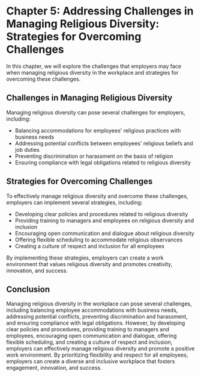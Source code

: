 Chapter 5: Addressing Challenges in Managing Religious Diversity: Strategies for Overcoming Challenges
======================================================================================================

In this chapter, we will explore the challenges that employers may face when managing religious diversity in the workplace and strategies for overcoming these challenges.

Challenges in Managing Religious Diversity
------------------------------------------

Managing religious diversity can pose several challenges for employers, including:

* Balancing accommodations for employees' religious practices with business needs
* Addressing potential conflicts between employees' religious beliefs and job duties
* Preventing discrimination or harassment on the basis of religion
* Ensuring compliance with legal obligations related to religious diversity

Strategies for Overcoming Challenges
------------------------------------

To effectively manage religious diversity and overcome these challenges, employers can implement several strategies, including:

* Developing clear policies and procedures related to religious diversity
* Providing training to managers and employees on religious diversity and inclusion
* Encouraging open communication and dialogue about religious diversity
* Offering flexible scheduling to accommodate religious observances
* Creating a culture of respect and inclusion for all employees

By implementing these strategies, employers can create a work environment that values religious diversity and promotes creativity, innovation, and success.

Conclusion
----------

Managing religious diversity in the workplace can pose several challenges, including balancing employee accommodations with business needs, addressing potential conflicts, preventing discrimination and harassment, and ensuring compliance with legal obligations. However, by developing clear policies and procedures, providing training to managers and employees, encouraging open communication and dialogue, offering flexible scheduling, and creating a culture of respect and inclusion, employers can effectively manage religious diversity and promote a positive work environment. By prioritizing flexibility and respect for all employees, employers can create a diverse and inclusive workplace that fosters engagement, innovation, and success.


